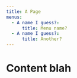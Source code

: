 ```yaml
---
title: A Page
menus:
  - A name I guess?:
      title: Menu name?
  - A name I guess?:
      title: Another?
---
```

# Content blah
